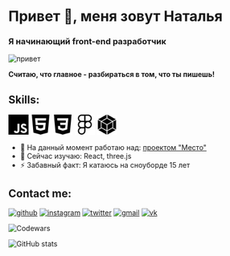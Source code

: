 # Привет 👋, меня зовут Наталья
### Я начинающий front-end разработчик
<img src="https://media4.giphy.com/media/Wj7lNjMNDxSmc/giphy.gif?cid=ecf05e47jjum9i5qcx0wao85qsjndvhbg7ob1aioadot7m93&rid=giphy.gif&ct=g" alt="привет" height = "250">

**Считаю, что главное - разбираться в том, что ты пишешь!**

## Skills:
<img src="./img/javascript.svg" alt="JS" width = "40"> <img src="./img/html5.svg" alt="HTML5" width = "40"> <img src="./img/css3.svg" alt="CSS3" width = "40"> <img src="./img/figma.svg" alt="Figma" width = "40"> <img src="./img/webpack.svg" alt="webpack" width = "40">

- 🔭 На данный момент работаю над: [проектом "Место"](https://inkinyam.github.io/mesto/)
- 🌱 Сейчас изучаю: React, three.js
- ⚡ Забавный факт: Я катаюсь на сноуборде 15 лет

## Contact me:
[<img src='https://cdn.jsdelivr.net/npm/simple-icons@3.0.1/icons/github.svg' alt='github' height='30'>](https://github.com/inkinyam)  [<img src='https://cdn.jsdelivr.net/npm/simple-icons@3.0.1/icons/instagram.svg' alt='instagram' height='30'>](https://www.instagram.com/i_n_k_i_/)  [<img src='https://cdn.jsdelivr.net/npm/simple-icons@3.0.1/icons/twitter.svg' alt='twitter' height='30'>](https://twitter.com/i_n_k_i)  [<img src='https://cdn.jsdelivr.net/npm/simple-icons@3.0.1/icons/gmail.svg' alt='gmail' height='30'>](mailto:salomon.pulse@gmail.com) [<img src='https://cdn.jsdelivr.net/npm/simple-icons@3.0.1/icons/vk.svg' alt='vk' height='30'>](https://vk.com/i_n_k_i)

<img src="https://www.codewars.com/users/inkinyam/badges/small" alt="Codewars">

![GitHub stats](https://github-readme-stats.vercel.app/api?username=inkinyam&show_icons=true)


